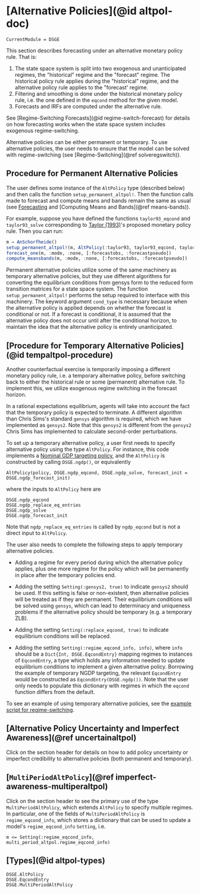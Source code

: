 # [Alternative Policies](@id altpol-doc)

``` @meta
CurrentModule = DSGE
```

This section describes forecasting under an alternative monetary policy
rule. That is:

1. The state space system is split into two exogenous and unanticipated regimes,
the "historical" regime and the "forecast" regime. The historical policy rule applies
during the "historical" regime, and the alternative policy rule applies
to the "forecast' regime.
2. Filtering and smoothing is done under the historical monetary policy rule,
   i.e. the one defined in the `eqcond` method for the given model.
3. Forecasts and IRFs are computed under the alternative rule.

See [Regime-Switching Forecasts](@id regime-switch-forecast) for details on how
forecasting works when the state space system includes exogenous regime-switching.

Alternative policies can be either permanent or temporary. To use alternative policies,
the user needs to ensure that the model can be solved with regime-switching (see [Regime-Switching](@ref solveregswitch)).

## Procedure for Permanent Alternative Policies

The user defines some instance of the `AltPolicy` type (described below) and
then calls the function `setup_permanent_altpol!`. Then the function
calls made to forecast and compute means and bands remain the same as usual (see
[Forecasting](@ref) and [Computing Means and Bands](@ref means-bands)).

For example, suppose you have defined the functions `taylor93_eqcond` and
`taylor93_solve` corresponding to
[Taylor (1993)](http://www.sciencedirect.com/science/article/pii/016722319390009L)'s
proposed monetary policy rule. Then you can run:

```julia
m = AnSchorfheide()
setup_permanent_altpol!(m, AltPolicy(:taylor93, taylor93_eqcond, taylor93_solve); cond_type = :none)
forecast_one(m, :mode, :none, [:forecastobs, :forecastpseudo])
compute_meansbands(m, :mode, :none, [:forecastobs, :forecastpseudo])
```

Permanent alternative policies utilize some of the same
machinery as temporary alternative policies, but they use different algorithms
for converting the equilibrium conditions from gensys form to the
reduced form transition matrices for a state space system.
The function `setup_permanent_altpol!` performs the setup required
to interface with this machinery. The keyword argument `cond_type` is necessary
because when the alternative policy is applied depends on whether
the forecast is conditional or not. If a forecast is conditional,
it is assumed that the alternative policy does not occur until
after the conditional horizon, to maintain the idea that the alternative policy
is entirely unanticipated.

## [Procedure for Temporary Alternative Policies](@id tempaltpol-procedure)

Another counterfactual exercise is temporarily imposing a different monetary policy
rule, i.e. a temporary alternative policy, before switching
back to either the historical rule or some (permanent) alternative rule. To implement this, we utilize
exogenous regime switching in the forecast horizon.

In a rational expectations equilibrium, agents will take into account the fact that
the temporary policy is expected to terminate. A different algorithm than Chris Sims's
standard `gensys` algorithm is required, which we have implemented as `gensys2`. Note
that this `gensys2` is different from the `gensys2` Chris Sims has implemented to
calculate second-order perturbations.

To set up a temporary alternative policy, a user first needs to specify
alternative policy using the type `AltPolicy`. For instance, this code implements a
[Nominal GDP targeting policy](https://github.com/FRBNY-DSGE/DSGE.jl/blob/main/src/altpolicy/ngdp_target.jl),
and the `AltPolicy` is constructed by calling `DSGE.ngdp()`, or equivalently

```
AltPolicy(policy, DSGE.ngdp_eqcond, DSGE.ngdp_solve, forecast_init = DSGE.ngdp_forecast_init)
```

where the inputs to `AltPolicy` here are

```@docs
DSGE.ngdp_eqcond
DSGE.ngdp_replace_eq_entries
DSGE.ngdp_solve
DSGE.ngdp_forecast_init
```

Note that `ngdp_replace_eq_entries` is called by `ngdp_eqcond` but is not a direct input to `AltPolicy`.

The user also needs to complete the following steps to apply temporary alternative policies.

- Adding a regime for every period during which the alternative policy applies,
  plus one more regime for the policy which will be permanently in place after the temporary policies end.

- Adding the setting `Setting(:gensys2, true)` to indicate `gensys2` should be used. If this setting is false
  or non-existent, then alternative policies will be treated as if they are permanent. Their equilibrium
  conditions will be solved using `gensys`, which can lead to determinacy and uniqueness problems if
  the alternative policy should be temporary (e.g. a temporary ZLB).

- Adding the setting `Setting(:replace_eqcond, true)` to indicate equilibrium conditions will be replaced.

- Adding the setting `Setting(:regime_eqcond_info, info)`, where `info` should be a
  `Dict{Int, DSGE.EqcondEntry}` mapping regimes to instances of `EqcondEntry`, a type which holds
  any information needed to update equilibrium conditions to implement a given alternative policy.
  Borrowing the example of temporary NGDP targeting, the relevant `EqcondEntry` would be constructed as
  `EqcondEntry(DSGE.ngdp())`. Note that the user only needs to populate this dictionary with regimes in
  which the `eqcond` function differs from the default.

To see an example of using temporary alternative policies, see the
[example script for regime-switching](https://github.com/FRBNY-DSGE/DSGE.jl/blob/main/examples/regime_switching.jl).

## [Alternative Policy Uncertainty and Imperfect Awareness](@ref uncertainaltpol)
Click on the section header for details on how to add policy uncertainty or
imperfect credibility to alternative policies (both permanent and temporary).

## [`MultiPeriodAltPolicy`](@ref imperfect-awareness-multiperaltpol)
Click on the section header to see the primary use of the type `MultiPeriodAltPolicy`,
which extends `AltPolicy` to specify multiple regimes. In particular,
one of the fields of `MultiPeriodAltPolicy` is `regime_eqcond_info`,
which stores a dictionary that can be used to update a model's
`regime_eqcond_info` `Setting`, i.e.

```
m <= Setting(:regime_eqcond_info, multi_period_altpol.regime_eqcond_info)
```

## [Types](@id altpol-types)

```@docs
DSGE.AltPolicy
DSGE.EqcondEntry
DSGE.MultiPeriodAltPolicy
```
